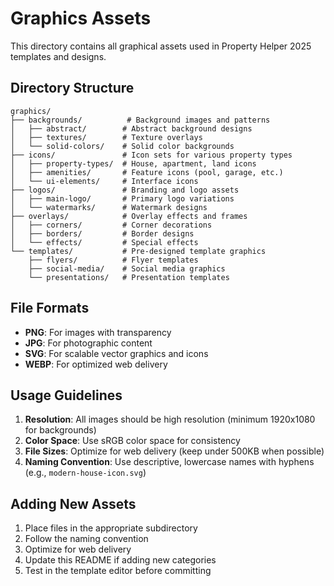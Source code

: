 # Graphics Assets

This directory contains all graphical assets used in Property Helper 2025 templates and designs.

## Directory Structure

```
graphics/
├── backgrounds/          # Background images and patterns
│   ├── abstract/        # Abstract background designs
│   ├── textures/        # Texture overlays
│   └── solid-colors/    # Solid color backgrounds
├── icons/               # Icon sets for various property types
│   ├── property-types/  # House, apartment, land icons
│   ├── amenities/       # Feature icons (pool, garage, etc.)
│   └── ui-elements/     # Interface icons
├── logos/               # Branding and logo assets
│   ├── main-logo/       # Primary logo variations
│   └── watermarks/      # Watermark designs
├── overlays/            # Overlay effects and frames
│   ├── corners/         # Corner decorations
│   ├── borders/         # Border designs
│   └── effects/         # Special effects
└── templates/           # Pre-designed template graphics
    ├── flyers/          # Flyer templates
    ├── social-media/    # Social media graphics
    └── presentations/   # Presentation templates
```

## File Formats

- **PNG**: For images with transparency
- **JPG**: For photographic content
- **SVG**: For scalable vector graphics and icons
- **WEBP**: For optimized web delivery

## Usage Guidelines

1. **Resolution**: All images should be high resolution (minimum 1920x1080 for backgrounds)
2. **Color Space**: Use sRGB color space for consistency
3. **File Sizes**: Optimize for web delivery (keep under 500KB when possible)
4. **Naming Convention**: Use descriptive, lowercase names with hyphens (e.g., `modern-house-icon.svg`)

## Adding New Assets

1. Place files in the appropriate subdirectory
2. Follow the naming convention
3. Optimize for web delivery
4. Update this README if adding new categories
5. Test in the template editor before committing
